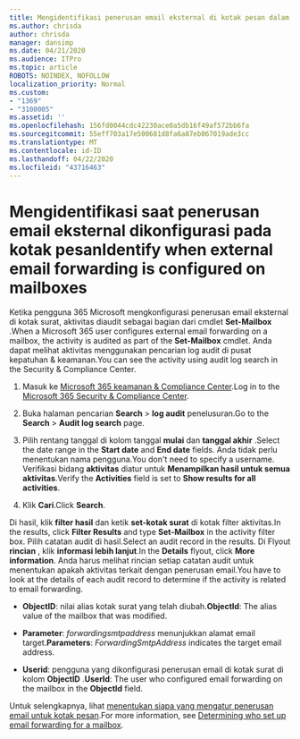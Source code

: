 ```yaml
---
title: Mengidentifikasi penerusan email eksternal di kotak pesan dalam log audit
ms.author: chrisda
author: chrisda
manager: dansimp
ms.date: 04/21/2020
ms.audience: ITPro
ms.topic: article
ROBOTS: NOINDEX, NOFOLLOW
localization_priority: Normal
ms.custom:
- "1369"
- "3100005"
ms.assetid: ''
ms.openlocfilehash: 156fd0044cdc42230ace0a5db16f49af572bb6fa
ms.sourcegitcommit: 55eff703a17e500681d8fa6a87eb067019ade3cc
ms.translationtype: MT
ms.contentlocale: id-ID
ms.lasthandoff: 04/22/2020
ms.locfileid: "43716463"
---
```

# <a name="identify-when-external-email-forwarding-is-configured-on-mailboxes"></a><span data-ttu-id="e8229-102">Mengidentifikasi saat penerusan email eksternal dikonfigurasi pada kotak pesan</span><span class="sxs-lookup"><span data-stu-id="e8229-102">Identify when external email forwarding is configured on mailboxes</span></span>

<span data-ttu-id="e8229-103">Ketika pengguna 365 Microsoft mengkonfigurasi penerusan email eksternal di kotak surat, aktivitas diaudit sebagai bagian dari cmdlet **Set-Mailbox** .</span><span class="sxs-lookup"><span data-stu-id="e8229-103">When a Microsoft 365 user configures external email forwarding on a mailbox, the activity is audited as part of the **Set-Mailbox** cmdlet.</span></span> <span data-ttu-id="e8229-104">Anda dapat melihat aktivitas menggunakan pencarian log audit di pusat kepatuhan & keamanan.</span><span class="sxs-lookup"><span data-stu-id="e8229-104">You can see the activity using audit log search in the Security & Compliance Center.</span></span>

1. <span data-ttu-id="e8229-105">Masuk ke [Microsoft 365 keamanan & Compliance Center](https://protection.office.com/).</span><span class="sxs-lookup"><span data-stu-id="e8229-105">Log in to the [Microsoft 365 Security & Compliance Center](https://protection.office.com/).</span></span>

2. <span data-ttu-id="e8229-106">Buka halaman pencarian **Search** > **log audit** penelusuran.</span><span class="sxs-lookup"><span data-stu-id="e8229-106">Go to the **Search** > **Audit log search** page.</span></span>

3. <span data-ttu-id="e8229-107">Pilih rentang tanggal di kolom tanggal **mulai** dan **tanggal akhir** .</span><span class="sxs-lookup"><span data-stu-id="e8229-107">Select the date range in the **Start date** and **End date** fields.</span></span> <span data-ttu-id="e8229-108">Anda tidak perlu menentukan nama pengguna.</span><span class="sxs-lookup"><span data-stu-id="e8229-108">You don't need to specify a username.</span></span> <span data-ttu-id="e8229-109">Verifikasi bidang **aktivitas** diatur untuk **Menampilkan hasil untuk semua aktivitas**.</span><span class="sxs-lookup"><span data-stu-id="e8229-109">Verify the **Activities** field is set to **Show results for all activities**.</span></span>

4. <span data-ttu-id="e8229-110">Klik **Cari**.</span><span class="sxs-lookup"><span data-stu-id="e8229-110">Click **Search**.</span></span>

<span data-ttu-id="e8229-111">Di hasil, klik **filter hasil** dan ketik **set-kotak surat** di kotak filter aktivitas.</span><span class="sxs-lookup"><span data-stu-id="e8229-111">In the results, click **Filter Results** and type **Set-Mailbox** in the activity filter box.</span></span> <span data-ttu-id="e8229-112">Pilih catatan audit di hasil.</span><span class="sxs-lookup"><span data-stu-id="e8229-112">Select an audit record in the results.</span></span> <span data-ttu-id="e8229-113">Di Flyout **rincian** , klik **informasi lebih lanjut**.</span><span class="sxs-lookup"><span data-stu-id="e8229-113">In the **Details** flyout, click **More information**.</span></span> <span data-ttu-id="e8229-114">Anda harus melihat rincian setiap catatan audit untuk menentukan apakah aktivitas terkait dengan penerusan email.</span><span class="sxs-lookup"><span data-stu-id="e8229-114">You have to look at the details of each audit record to determine if the activity is related to email forwarding.</span></span>

- <span data-ttu-id="e8229-115">**ObjectID**: nilai alias kotak surat yang telah diubah.</span><span class="sxs-lookup"><span data-stu-id="e8229-115">**ObjectId**: The alias value of the mailbox that was modified.</span></span>

- <span data-ttu-id="e8229-116">**Parameter**: _forwardingsmtpaddress_ menunjukkan alamat email target.</span><span class="sxs-lookup"><span data-stu-id="e8229-116">**Parameters**: _ForwardingSmtpAddress_ indicates the target email address.</span></span>

- <span data-ttu-id="e8229-117">**Userid**: pengguna yang dikonfigurasi penerusan email di kotak surat di kolom **ObjectID** .</span><span class="sxs-lookup"><span data-stu-id="e8229-117">**UserId**: The user who configured email forwarding on the mailbox in the **ObjectId** field.</span></span>

<span data-ttu-id="e8229-118">Untuk selengkapnya, lihat [menentukan siapa yang mengatur penerusan email untuk kotak pesan](https://docs.microsoft.com/office365/securitycompliance/auditing-troubleshooting-scenarios#determining-who-set-up-email-forwarding-for-a-mailbox).</span><span class="sxs-lookup"><span data-stu-id="e8229-118">For more information, see [Determining who set up email forwarding for a mailbox](https://docs.microsoft.com/office365/securitycompliance/auditing-troubleshooting-scenarios#determining-who-set-up-email-forwarding-for-a-mailbox).</span></span>
